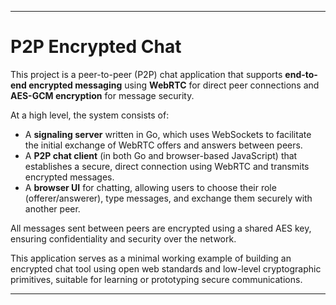 
---

# P2P Encrypted Chat

This project is a peer-to-peer (P2P) chat application that supports **end-to-end encrypted messaging** using **WebRTC** for direct peer connections and **AES-GCM encryption** for message security.

At a high level, the system consists of:
- A **signaling server** written in Go, which uses WebSockets to facilitate the initial exchange of WebRTC offers and answers between peers.
- A **P2P chat client** (in both Go and browser-based JavaScript) that establishes a secure, direct connection using WebRTC and transmits encrypted messages.
- A **browser UI** for chatting, allowing users to choose their role (offerer/answerer), type messages, and exchange them securely with another peer.

All messages sent between peers are encrypted using a shared AES key, ensuring confidentiality and security over the network.

This application serves as a minimal working example of building an encrypted chat tool using open web standards and low-level cryptographic primitives, suitable for learning or prototyping secure communications.

---
